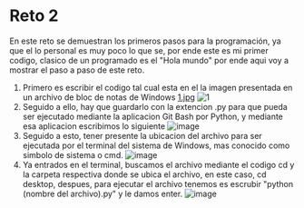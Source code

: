 # Reto 2
En este reto se demuestran los primeros pasos para la programación, ya que el lo personal es muy poco lo que se, por ende este es mi primer codigo, clasico de un programado es el "Hola mundo" por ende aqui voy a mostrar el paso a paso de este reto.
1. Primero es escribir el codigo tal cual esta en el la imagen presentada en un archivo de bloc de notas de Windows
[1.jpg](https://postimg.cc/8JFRqfFV)
![1](https://user-images.githubusercontent.com/124608110/221365227-92227838-5580-408f-833f-aef590f7a794.jpg)
2. Seguido a ello, hay que guardarlo con la extencion .py para que pueda ser ejecutado mediante la aplicacion Git Bash por Python, y mediante esa aplicacion escribimos lo siguiente
![image](https://user-images.githubusercontent.com/124608110/221365613-94b0cc2e-0043-4e4e-ab72-ade6417922b8.png)
3. Seguido a esto, tener presente la ubicacion del archivo para ser ejecutada por el terminal del sistema de Windows, mas conocido como simbolo de sistema o cmd.
![image](https://user-images.githubusercontent.com/124608110/221365862-35a81376-4353-4212-8995-8f86bd428523.png)
4. Ya entrados en el terminal, buscamos el archivo mediante el codigo cd y la carpeta respectiva donde se ubica el archivo, en este caso, cd desktop, despues, para ejecutar el archivo tenemos es escrubir "python (nombre del archivo).py" y le damos enter.
![image](https://user-images.githubusercontent.com/124608110/221365988-57d0b7c2-6323-4fbd-abb7-1e8f3563a9ba.png)
